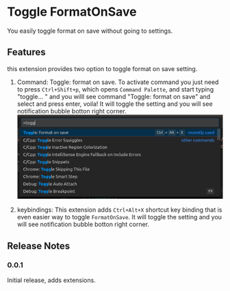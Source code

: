 # Toggle FormatOnSave

You easily toggle format on save without going to settings.

## Features

this extension provides two  option to toggle format on save setting.

1. Command: Toggle: format on save. To activate command you just need to press `Ctrl+Shift+p`, which opens `Command Palette`, and start typing "toggle... " and you willl see command "Toggle: format on save" and select and press enter, voila! It will toggle the setting and you will see notification bubble botton right corner.
![Command Pallete view](images/commandpallete.png?raw=true "Command Pallete")


1. keybindings: This extension adds `Ctrl+Alt+X` shortcut key binding that is even easier way to toggle `FormatOnSave`. It will toggle the setting and you will see notification bubble botton right corner.

## Release Notes

### 0.0.1
Initial release, adds extensions.
